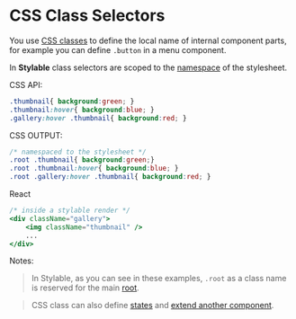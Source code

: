 # CSS Class Selectors

You use [CSS classes](https://developer.mozilla.org/en-US/docs/Web/CSS/Class_selectors) to define the local name of internal component parts, for example you can define `.button` in a menu component.

In **Stylable** class selectors are scoped to the [namespace](./namespace.md) of the stylesheet. 

CSS API:
```css
.thumbnail{ background:green; }
.thumbnail:hover{ background:blue; }
.gallery:hover .thumbnail{ background:red; }
```

CSS OUTPUT:
```css
/* namespaced to the stylesheet */
.root .thumbnail{ background:green;}
.root .thumbnail:hover{ background:blue; }
.root .gallery:hover .thumbnail{ background:red; }
```

React
```jsx
/* inside a stylable render */
<div className="gallery">
    <img className="thumbnail" />
    ...
</div>
```

Notes:
> In Stylable, as you can see in these examples, `.root` as a class name is reserved for the main [root](./root.md).

> CSS class can also define [states](./pseudo-classes) and [extend another component](./extend-stylesheet.md).
